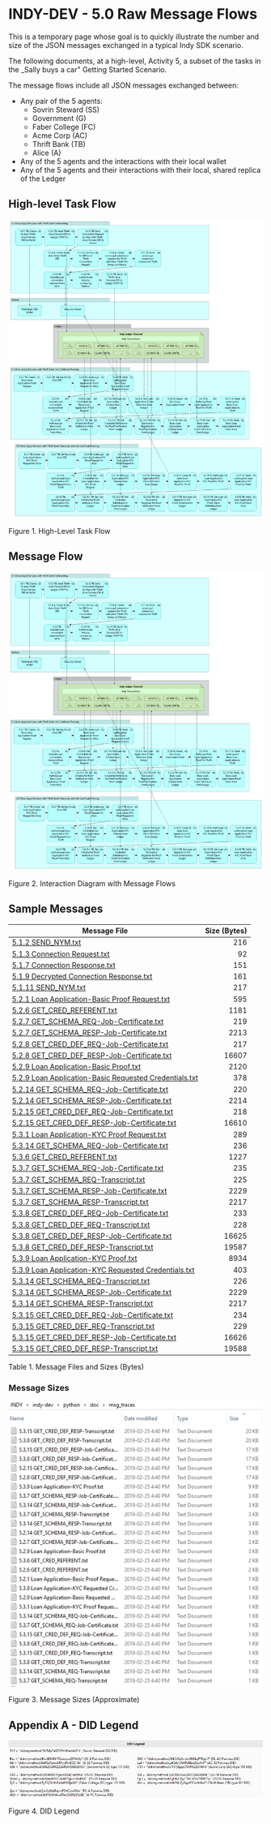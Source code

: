 # INDY-DEV - 5.0 Raw Message Flows

This is a temporary page whose goal is to quickly illustrate the number and size of the JSON messages exchanged in a typical Indy SDK scenario.

The following documents, at a high-level, Activity 5, a subset of the tasks in the _Sally buys a car" Getting Started Scenario.

The message flows include all JSON messages exchanged between:
- Any pair of the 5 agents: 
    - Sovrin Steward (SS)
    - Government (G)
    - Faber College (FC)
    - Acme Corp (AC)
    - Thrift Bank (TB)
    - Alice (A)
- Any of the 5 agents and the interactions with their local wallet
- Any of the 5 agents and their interactions with their local, shared replica of the Ledger

## High-level Task Flow

![High-level Task Flow](images/Indy-SDK-Getting-Started-5.0.png)

Figure 1. High-Level Task Flow

## Message Flow

![Message Flow](images/Indy-SDK-Getting-Started-5.0.png)

Figure 2. Interaction Diagram with Message Flows

## Sample Messages

| Message File | Size (Bytes) |
| ------------ | ------------:|
| [5.1.2&#32;SEND_NYM.txt](msgtraces/5.1.2&#32;SEND_NYM.txt) | 216|
| [5.1.3&#32;Connection&#32;Request.txt](msgtraces/5.1.3&#32;Connection&#32;Request.txt) | 92|
| [5.1.7&#32;Connection&#32;Response.txt](msgtraces/5.1.7&#32;Connection&#32;Response.txt) | 151|
| [5.1.9&#32;Decrypted&#32;Connection&#32;Response.txt](msgtraces/5.1.9&#32;Decrypted&#32;Connection&#32;Response.txt) | 161|
| [5.1.11&#32;SEND_NYM.txt](msgtraces/5.1.11&#32;SEND_NYM.txt) | 217|
| [5.2.1&#32;Loan&#32;Application-Basic&#32;Proof&#32;Request.txt](msgtraces/5.2.1&#32;Loan&#32;Application-Basic&#32;Proof&#32;Request.txt) | 595|
| [5.2.6&#32;GET_CRED_REFERENT.txt](msgtraces/5.2.6&#32;GET_CRED_REFERENT.txt) | 1181|
| [5.2.7&#32;GET_SCHEMA_REQ-Job-Certificate.txt](msgtraces/5.2.7&#32;GET_SCHEMA_REQ-Job-Certificate.txt) | 219|
| [5.2.7&#32;GET_SCHEMA_RESP-Job-Certificate.txt](msgtraces/5.2.7&#32;GET_SCHEMA_RESP-Job-Certificate.txt) | 2213|
| [5.2.8&#32;GET_CRED_DEF_REQ-Job-Certificate.txt](msgtraces/5.2.8&#32;GET_CRED_DEF_REQ-Job-Certificate.txt) | 217|
| [5.2.8&#32;GET_CRED_DEF_RESP-Job-Certificate.txt](msgtraces/5.2.8&#32;GET_CRED_DEF_RESP-Job-Certificate.txt) | 16607|
| [5.2.9&#32;Loan&#32;Application-Basic&#32;Proof.txt](msgtraces/5.2.9&#32;Loan&#32;Application-Basic&#32;Proof.txt) | 2120|
| [5.2.9&#32;Loan&#32;Application-Basic&#32;Requested&#32;Credentials.txt](msgtraces/5.2.9&#32;Loan&#32;Application-Basic&#32;Requested&#32;Credentials.txt) | 378|
| [5.2.14&#32;GET_SCHEMA_REQ-Job-Certificate.txt](msgtraces/5.2.14&#32;GET_SCHEMA_REQ-Job-Certificate.txt) | 220|
| [5.2.14&#32;GET_SCHEMA_RESP-Job-Certificate.txt](msgtraces/5.2.14&#32;GET_SCHEMA_RESP-Job-Certificate.txt) | 2214|
| [5.2.15&#32;GET_CRED_DEF_REQ-Job-Certificate.txt](msgtraces/5.2.15&#32;GET_CRED_DEF_REQ-Job-Certificate.txt) | 218|
| [5.2.15&#32;GET_CRED_DEF_RESP-Job-Certificate.txt](msgtraces/5.2.15&#32;GET_CRED_DEF_RESP-Job-Certificate.txt) | 16610|
| [5.3.1&#32;Loan&#32;Application-KYC&#32;Proof&#32;Request.txt](msgtraces/5.3.1&#32;Loan&#32;Application-KYC&#32;Proof&#32;Request.txt) | 289|
| [5.3.14&#32;GET_SCHEMA_REQ-Job-Certificate.txt](msgtraces/5.3.14&#32;GET_SCHEMA_REQ-Job-Certificate.txt) | 236|
| [5.3.6&#32;GET_CRED_REFERENT.txt](msgtraces/5.3.6&#32;GET_CRED_REFERENT.txt) | 1227|
| [5.3.7&#32;GET_SCHEMA_REQ-Job-Certificate.txt](msgtraces/5.3.7&#32;GET_SCHEMA_REQ-Job-Certificate.txt) | 235|
| [5.3.7&#32;GET_SCHEMA_REQ-Transcript.txt](msgtraces/5.3.7&#32;GET_SCHEMA_REQ-Transcript.txt) | 225|
| [5.3.7&#32;GET_SCHEMA_RESP-Job-Certificate.txt](msgtraces/5.3.7&#32;GET_SCHEMA_RESP-Job-Certificate.txt) | 2229|
| [5.3.7&#32;GET_SCHEMA_RESP-Transcript.txt](msgtraces/5.3.7&#32;GET_SCHEMA_RESP-Transcript.txt) | 2217|
| [5.3.8&#32;GET_CRED_DEF_REQ-Job-Certificate.txt](msgtraces/5.3.8&#32;GET_CRED_DEF_REQ-Job-Certificate.txt) | 233|
| [5.3.8&#32;GET_CRED_DEF_REQ-Transcript.txt](msgtraces/5.3.8&#32;GET_CRED_DEF_REQ-Transcript.txt) | 228|
| [5.3.8&#32;GET_CRED_DEF_RESP-Job-Certificate.txt](msgtraces/5.3.8&#32;GET_CRED_DEF_RESP-Job-Certificate.txt) | 16625|
| [5.3.8&#32;GET_CRED_DEF_RESP-Transcript.txt](msgtraces/5.3.8&#32;GET_CRED_DEF_RESP-Transcript.txt) | 19587|
| [5.3.9&#32;Loan&#32;Application-KYC&#32;Proof.txt](msgtraces/5.3.9&#32;Loan&#32;Application-KYC&#32;Proof.txt) | 8934|
| [5.3.9&#32;Loan&#32;Application-KYC&#32;Requested&#32;Credentials.txt](msgtraces/5.3.9&#32;Loan&#32;Application-KYC&#32;Requested&#32;Credentials.txt) | 403|
| [5.3.14&#32;GET_SCHEMA_REQ-Transcript.txt](msgtraces/5.3.14&#32;GET_SCHEMA_REQ-Transcript.txt) | 226|
| [5.3.14&#32;GET_SCHEMA_RESP-Job-Certificate.txt](msgtraces/5.3.14&#32;GET_SCHEMA_RESP-Job-Certificate.txt) | 2229|
| [5.3.14&#32;GET_SCHEMA_RESP-Transcript.txt](msgtraces/5.3.14&#32;GET_SCHEMA_RESP-Transcript.txt) | 2217|
| [5.3.15&#32;GET_CRED_DEF_REQ-Job-Certificate.txt](msgtraces/5.3.15&#32;GET_CRED_DEF_REQ-Job-Certificate.txt) | 234|
| [5.3.15&#32;GET_CRED_DEF_REQ-Transcript.txt](msgtraces/5.3.15&#32;GET_CRED_DEF_REQ-Transcript.txt) | 229|
| [5.3.15&#32;GET_CRED_DEF_RESP-Job-Certificate.txt](msgtraces/5.3.15&#32;GET_CRED_DEF_RESP-Job-Certificate.txt) | 16626|
| [5.3.15&#32;GET_CRED_DEF_RESP-Transcript.txt](msgtraces/5.3.15&#32;GET_CRED_DEF_RESP-Transcript.txt) | 19588|

Table 1. Message Files and Sizes (Bytes)

### Message Sizes

![Message Sizes](msg_traces/msg_sizes.png)

Figure 3. Message Sizes (Approximate)

## Appendix A - DID Legend

![DID Legend](images/Indy-SDK-Getting-Started-DID-Legend.png)

Figure 4. DID Legend
